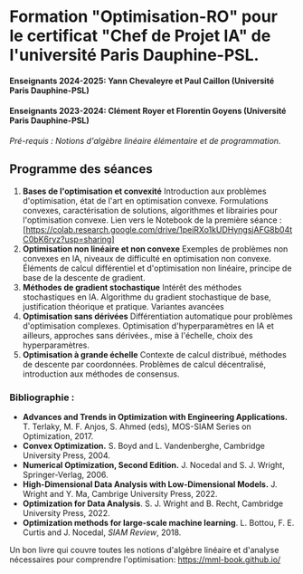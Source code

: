 # Formation "Optimisation-RO" pour le certificat "Chef de Projet IA" de l'université Paris Dauphine-PSL.

#### Enseignants 2024-2025: Yann Chevaleyre et Paul Caillon (Université Paris Dauphine-PSL)
#### Enseignants 2023-2024: Clément Royer et Florentin Goyens (Université Paris Dauphine-PSL)

*Pré-requis :  Notions d'algèbre linéaire élémentaire et de programmation.*
 

## Programme des séances

1. **Bases de l'optimisation et convexité** Introduction aux problèmes d'optimisation, état de l'art en optimisation convexe. Formulations convexes, caractérisation de solutions, algorithmes et librairies pour l'optimisation convexe. Lien vers le Notebook de la première séance : [https://colab.research.google.com/drive/1peiRXo1kUDHyngsjAFG8b04tC0bK6ryz?usp=sharing]
2. **Optimisation non linéaire et non convexe** Exemples de problèmes non convexes en IA, niveaux de difficulté en optimisation non convexe. Éléments de calcul différentiel et d'optimisation non linéaire, principe de base de la descente de gradient. 
3. **Méthodes de gradient stochastique** Intérêt des méthodes stochastiques en IA. Algorithme du gradient stochastique de base, justification théorique et pratique. Variantes avancées
4. **Optimisation sans dérivées** Différentiation automatique pour problèmes d'optimisation complexes. Optimisation d'hyperparamètres en IA et ailleurs, approches sans dérivées., mise à l'échelle, choix des hyperparamètres.
5. **Optimisation à grande échelle** Contexte de calcul distribué, méthodes de descente par coordonnées. Problèmes de calcul décentralisé, introduction aux méthodes de consensus.


### Bibliographie :

- **Advances and Trends in Optimization with Engineering Applications.** T. Terlaky, M. F. Anjos, S. Ahmed (eds), MOS-SIAM Series on Optimization, 2017.
- **Convex Optimization.** S. Boyd and L. Vandenberghe, Cambridge University Press, 2004.
- **Numerical Optimization, Second Edition.** J. Nocedal and S. J. Wright, Springer-Verlag, 2006.
- **High-Dimensional Data Analysis with Low-Dimensional Models.** J. Wright and Y. Ma, Cambrige University Press, 2022.
- **Optimization for Data Analysis**. S. J. Wright and B. Recht, Cambridge University Press, 2022.
- **Optimization methods for large-scale machine learning**. L. Bottou, F. E. Curtis and J. Nocedal, *SIAM Review*, 2018.

Un bon livre qui couvre toutes les notions d'algèbre linéaire et d'analyse nécessaires pour comprendre l'optimisation: https://mml-book.github.io/
